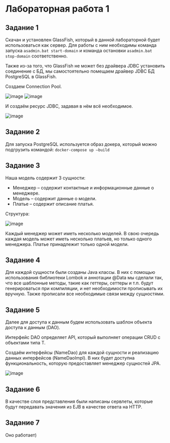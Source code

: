 # Лабораторная работа 1 

## Задание 1

Скачан и установлен GlassFish, который в данной лабораторной будет использоваться как сервер. Для работы с ним необходимы команда запуска ```asadmin.bat start-domain``` и команда остановки ```asadmin.bat stop-domain``` соответственно.

Также из-за того, что GlassFish не может без драйвера JDBC установить соединение с БД, мы самостоятельно помещаем драйвер JDBC БД PostgreSQL в GlassFish.

Создаем Connection Pool.

![image](https://user-images.githubusercontent.com/43893150/146289992-9be9dd73-b602-4a07-9e61-16a5b39b3b75.png)
![image](https://user-images.githubusercontent.com/43893150/146290014-94228bfe-f38b-4e5f-b17d-cd5bdbc5dde6.png)

И создаём ресурс JDBC, задавая в нём всё необходимое.

![image](https://user-images.githubusercontent.com/43893150/146290041-c7b6de9f-e3d8-4563-81d2-a54ef857faba.png)

## Задание 2

Для запуска PostgreSQL используется образ докера, который можно подгрузить командой: ```docker-compose up –build```

## Задание 3

Наша модель содержит 3 сущности:

- Менеджер – содержит контактные и информационные данные о менеджере.
- Модель – содержит данные о модели.
- Платье – содержит описание платья.

Структура:

![image](https://user-images.githubusercontent.com/43893150/146290770-35dd54f8-d845-4db9-844b-dc36fa396182.png)
 
Каждый менеджер может иметь несколько моделей. В свою очередь каждая модель может иметь несколько платьев, но только одного менеджера. Платье принадлежит только одной модели.

## Задание 4 

Для каждой сущности были созданы Java классы. В них с помощью использования библиотеки Lombok и аннотации @Data мы сделали так, что все шаблонные методы, такие как геттеры, сеттеры и т.п. будут генерироваться при компиляции, и нет необходимости прописывать их вручную. Также прописали все необходимые связи между сущностями.

## Задание 5

Далее для доступа к данным будем использовать шаблон объекта доступа к данным (DAO).

Интерфейс DAO определяет API, который выполняет операции CRUD с объектами типа T.

Создаём интерфейсы (NameDao) для каждой сущности и реализацию данных интерфейсов (NameDaoImpl). В них будет доступна функциональность, которую предоставляет менеджер сущностей JPA.

![image](https://user-images.githubusercontent.com/43893150/146290849-74767c3a-da88-4d67-9f63-a4d8b90d008a.png)

## Задание 6

В качестве слоя представления были написаны сервлеты, которые будут передавать значения из EJB в качестве ответа на HTTP.

## Задание 7

Оно работает)
